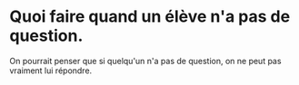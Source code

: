 # Quoi faire quand un élève n'a pas de question.

On pourrait penser que si quelqu'un n'a pas de question, on ne peut pas vraiment lui répondre.
